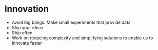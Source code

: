 # Innovation

- Avoid big bangs: Make small experiments that provide data
- Ship your ideas
- Ship often
- Work on reducing complexity and simplifying solutions to enable us to innovate faster
